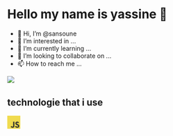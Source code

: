 # Hello my name is yassine 👋


- 👋 Hi, I’m @sansoune
- 👀 I’m interested in ...
- 🌱 I’m currently learning ...
- 💞️ I’m looking to collaborate on ...
- 📫 How to reach me ...


![](https://c.tenor.com/g5ZphcWaj1MAAAAC/dancing-duck-vibing-duck.gif)

## technologie that i use
<img align="left" alt="Javascript" width="30px" src="https://raw.githubusercontent.com/github/explore/80688e429a7d4ef2fca1e82350fe8e3517d3494d/topics/javascript/javascript.png" />












<!---
sansoune/sansoune is a ✨ special ✨ repository because its `README.md` (this file) appears on your GitHub profile.
You can click the Preview link to take a look at your changes.
--->






